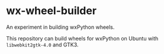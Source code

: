 # wx-wheel-builder
An experiment in building wxPython wheels.

This repository can build wheels for wxPython on Ubuntu with `libwebkit2gtk-4.0` and GTK3.
